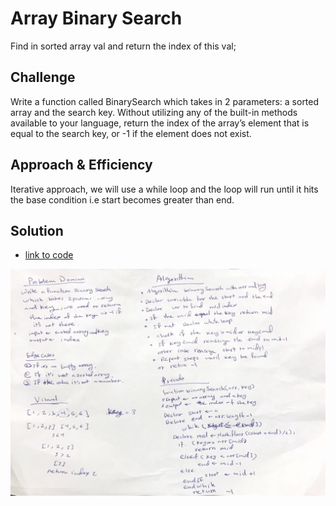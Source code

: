 # Array Binary Search
Find in sorted array val and return the index of this val;

## Challenge
Write a function called BinarySearch which takes in 2 parameters: a sorted array and the search key. Without utilizing any of the built-in methods available to your language, return the index of the array’s element that is equal to the search key, or -1 if the element does not exist.

## Approach & Efficiency
Iterative approach, we will use a while loop and the loop will run until it hits the base condition i.e start becomes greater than end.


## Solution

- [link to code ](./array-binary-search.js)

![image](../../assets/arrayBinarySearch.JPG)


